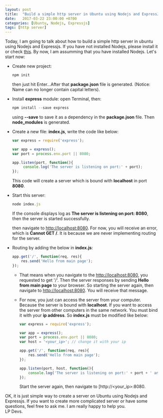 ```yaml
---
layout: post
title:  "Build a simple http server in Ubuntu using Nodejs and ExpressJs"
date:   2017-03-22 23:00:00 +0700
categories: [Ubuntu, Nodejs, Expressjs]
tags: [http server]
---
```


Today, I am going to talk about how to build a simple http server in ubuntu using Nodejs and Expressjs. 
If you have not installed Nodejs, please install it or check [this](https://lpdevs.github.io/nodejs/ubuntu/elementary%20os/2017/03/14/installing-nodejs-and-npm-in-linux-from-binaries.html). By now, I am assumming that you have installed Nodejs. Let's start now:
  
  * Create new project:
    ```js
    npm init
    ```
    then just hit Enter...After that **package.json** file is generated. (Notice: Name can no longer contain capital letters).

  * Install **express** module: open Terminal, then:
    ```js
    npm install --save express
    ```
    using **--save** to save it as a dependency in the **package.json** file. Then **node_modules** is generated.
    
  * Create a new file: **index.js**, write the code like below:
    ```js
    var express = require('express');

    var app = express();
    var port = process.env.port || 8080;

    app.listen(port, function(){
	     console.log('The server is listening on port:' + port);
    });
    ```
    
    This code will create a server which is bound with **localhost** in port **8080**.
    
  * Start this server:
    ```js
    node index.js
    ```
    If the console displays log as **The server is listening on port: 8080**, then the server is started successfully.
    
    then navigate to [http://localhost:8080](http://localhost:8080). For now, you will receive an error, which is **Cannot GET /**.
    It is because we are never implementing routing for the server.
    
  * Routing by adding the below in **index.js**:
    ```js
    app.get('/', function(req, res){
	    res.send('Hello from main page');
    });
    ```
    
    * That means when you navigate to the [http://localhost:8080](http://localhost:8080), you requested to get '/'. Then the server
      responses by sending **Hello from main page** to your browser. So starting the server again, then navigate to [http://localhost:8080](http://localhost:8080).
      You will receive that message.
    
    * For now, you just can access the server from your computer. Because the server is bound with **localhost**. If you want to access the server from other computers in the same network. You must bind it with your **ip address**. So **index.js** must be modified like below:
      ```js
      var express = require('express');

      var app = express();
      var port = process.env.port || 8080;
      var host = '<your_ip>'; // change it with your ip

      app.get('/', function(req, res){
	      res.send('Hello from main page');
      });

      app.listen(port, host, function(){
	      console.log('The server is listening on port:' + port + ' and host:' + host);
      });
      ```
      
      Start the server again, then navigate to [http://<your_ip>:8080. 
      
 OK, it is just simple way to create a server on Ubuntu using Nodejs and Expressjs. If you want to create more complicated server or have some questions, feel free to ask me. I am really happy to help you.<br />LP Devs.
  
    
    
